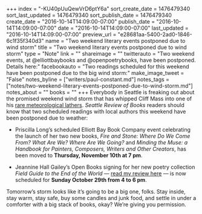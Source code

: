 +++
index = "-KU40pUuQewVrD6ptY6a"
sort_create_date = 1476479340
sort_last_updated = 1476479340
sort_publish_date = 1476479340
create_date = "2016-10-14T14:09:00-07:00"
publish_date = "2016-10-14T14:09:00-07:00"
date = "2016-10-14T14:09:00-07:00"
last_updated = "2016-10-14T14:09:00-07:00"
preview_url = "e28681aa-5400-2ad0-1846-6c1f35f340d3"
name = "Two weekend literary events postponed due to wind storm"
title = "Two weekend literary events postponed due to wind storm"
type = "Note"
link = ""
shareimage = ""
twitterauto = "Two weekend events, at @elliottbaybooks and @openpoetrybooks, have been postponed. Details here:"
facebookauto = "Two readings scheduled for this weekend have been postponed due to the big wind storm:"
make_image_tweet = "False"
notes_byline = ["writers/paul-constant.md"]
notes_tags = ["notes/two-weekend-literary-events-postponed-due-to-wind-storm.md"]
notes_about = ""
books = ""
+++
Everybody in Seattle is freaking out about the promised weekend wind storm that has whipped Cliff Mass into one of his [rare meteorological lathers]( http://cliffmass.blogspot.com/2016/10/major-windstorm-tornadoes-and-much-more.html). *Seattle Review of Books* readers should know that two scheduled readings with local authors this weekend have been postponed due to weather: 

* Priscilla Long’s scheduled Elliott Bay Book Company event celebrating the launch of her two new books, *Fire and Stone: Where Do We Come From? What Are We? Where Are We Going?* and *Minding the Muse: a Handbook for Painters, Composers, Writers and Other Creators*, has been moved to **Thursday, November 10th at 7 pm**.

* Jeannine Hall Gailey’s Open Books signing for her new poetry collection *Field Guide to the End of the World* — [read my review here](http://www.seattlereviewofbooks.com/reviews/and-i-feel-fine/) — is now scheduled for **Sunday October 29th from 4 to 6 pm**.

Tomorrow’s storm  looks like it’s going to be a big one, folks. Stay inside, stay warm, stay safe, buy some candles and junk food, and settle in under a comforter with a big stack of books, okay? We’re giving you permission.
